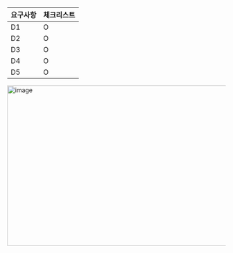 |요구사항|체크리스트|
|--|-----|
|D1| O |
|D2| O |
|D3| O |
|D4| O |
|D5| O |


<img width="545" height="370" alt="image" src="https://github.com/user-attachments/assets/936ac1d7-7305-4b7b-8432-9726a9331079" />
